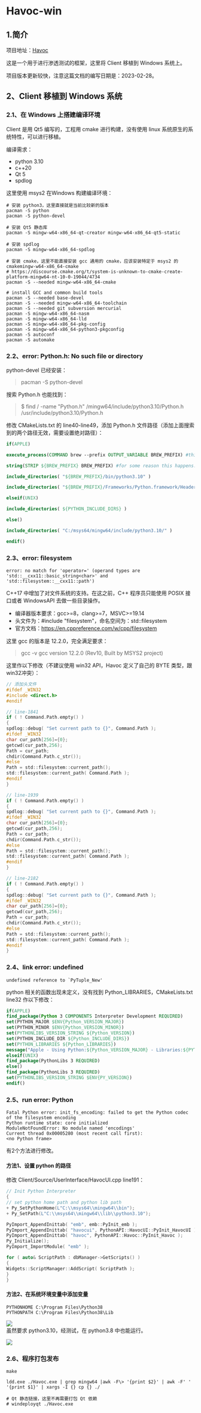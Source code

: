 # Havoc-win

## 1.简介

项目地址：[Havoc](https://github.com/HavocFramework/Havoc)

这是一个用于进行渗透测试的框架，这里将 Client 移植到 Windows 系统上。

项目版本更新较快，注意这篇文档的编写日期是：2023-02-28。

## 2、Client 移植到 Windows 系统

### 2.1、在 Windows 上搭建编译环境
Client 是用 Qt5 编写的，工程用 cmake 进行构建，没有使用 linux 系统原生的系统特性，可以进行移植。

编译需求：
+ python 3.10
+ c++20
+ Qt 5
+ spdlog

这里使用 msys2 在Windows 构建编译环境：
```shell
# 安装 python3，这里直接就是当前比较新的版本
pacman -S python
pacman -S python-devel

# 安装 Qt5 静态库
pacman -S mingw-w64-x86_64-qt-creator mingw-w64-x86_64-qt5-static

# 安装 spdlog
pacman -S mingw-w64-x86_64-spdlog

# 安装 cmake，这里不能直接安装 gcc 通用的 cmake，应该安装特定于 msys2 的 cmakemingw-w64-x86_64-cmake
# https://discourse.cmake.org/t/system-is-unknown-to-cmake-create-platform-mingw64-nt-10-0-19044/4734
pacman -S --needed mingw-w64-x86_64-cmake

# install GCC and common build tools
pacman -S --needed base-devel
pacman -S --needed mingw-w64-x86_64-toolchain
pacman -S --needed git subversion mercurial
pacman -S mingw-w64-x86_64-nasm
pacman -S mingw-w64-x86_64-lld
pacman -S mingw-w64-x86_64-pkg-config
pacman -S mingw-w64-x86_64-python3-pkgconfig
pacman -S autoconf
pacman -S automake
```

### 2.2、error: Python.h: No such file or directory

python-devel 已经安装：

> pacman -S python-devel

搜索 Python.h 也能找到：

> $ find / -name "Python.h"
> /mingw64/include/python3.10/Python.h
> /usr/include/python3.10/Python.h

修改 CMakeLists.txt 的 line40-line49，添加 Python.h 文件路径（添加上面搜索到的两个路径无效，需要设置绝对路径）：

```cmake
if(APPLE)

execute_process(COMMAND brew --prefix OUTPUT_VARIABLE BREW_PREFIX) #this because brew install location differs Intel/Apple Silicon macs

string(STRIP ${BREW_PREFIX} BREW_PREFIX) #for some reason this happens: https://gitlab.kitware.com/cmake/cmake/-/issues/22404

include_directories( "${BREW_PREFIX}/bin/python3.10" )

include_directories( "${BREW_PREFIX}/Frameworks/Python.framework/Headers" )

elseif(UNIX)

include_directories( ${PYTHON_INCLUDE_DIRS} )

else()

include_directories( "C:/msys64/mingw64/include/python3.10/" )

endif()
```

### 2.3、error: filesystem

```shell
error: no match for 'operator=' (operand types are 'std::__cxx11::basic_string<char>' and 'std::filesystem::__cxx11::path')
```

C++17 中增加了对文件系统的支持。在这之前，C++ 程序员只能使用 POSIX 接口或者 WindowsAPI 去做一些目录操作。

+ 编译器版本要求：gcc>=8，clang>=7，MSVC>=19.14
+ 头文件为：#include "filesystem"，命名空间为：std::filesystem
+ 官方文档：https://en.cppreference.com/w/cpp/filesystem

这里 gcc 的版本是 12.2.0，完全满足要求：

> gcc -v
> gcc version 12.2.0 (Rev10, Built by MSYS2 project)

这里作以下修改（不建议使用 win32 API，Havoc 定义了自己的 BYTE 类型，跟win32冲突）：

```c
// 添加头文件
#ifdef _WIN32
#include <direct.h>
#endif

// line-1841
if ( ! Command.Path.empty() )
{
spdlog::debug( "Set current path to {}", Command.Path );
#ifdef _WIN32
char cur_path[256]={0};
getcwd(cur_path,256);
Path = cur_path;
chdir(Command.Path.c_str());
#else
Path = std::filesystem::current_path();
std::filesystem::current_path( Command.Path );
#endif
}

// line-1939
if ( ! Command.Path.empty() )
{
spdlog::debug( "Set current path to {}", Command.Path );
#ifdef _WIN32
char cur_path[256]={0};
getcwd(cur_path,256);
Path = cur_path;
chdir(Command.Path.c_str());
#else
Path = std::filesystem::current_path();
std::filesystem::current_path( Command.Path );
#endif
}

// line-2182
if ( ! Command.Path.empty() )
{
spdlog::debug( "Set current path to {}", Command.Path );
#ifdef _WIN32
char cur_path[256]={0};
getcwd(cur_path,256);
Path = cur_path;
chdir(Command.Path.c_str());
#else
Path = std::filesystem::current_path();
std::filesystem::current_path( Command.Path );
#endif
}
```

### 2.4、link error: undefined

```shell
undefined reference to `PyTuple_New'
```

python 相关的函数出现未定义，没有找到 Python_LIBRARIES，CMakeLists.txt line32 作以下修改：

```cmake
if(APPLE)
find_package(Python 3 COMPONENTS Interpreter Development REQUIRED)
set(PYTHON_MAJOR $ENV{Python_VERSION_MAJOR})
set(PYTHON_MINOR $ENV{Python_VERSION_MINOR})
set(PYTHONLIBS_VERSION_STRING ${Python_VERSION})
set(PYTHON_INCLUDE_DIR ${Python_INCLUDE_DIRS})
set(PYTHON_LIBRARIES ${Python_LIBRARIES})
message("Apple - Using Python:${Python_VERSION_MAJOR} - Libraries:${PYTHON_LIBRARIES} - IncludeDirs: ${PYTHON_INCLUDE_DIR}")
elseif(UNIX)
find_package(PythonLibs 3 REQUIRED)
else()
find_package(PythonLibs 3 REQUIRED)
set(PYTHONLIBS_VERSION_STRING $ENV{PY_VERSION})
endif()
```

### 2.5、run error: Python

```shell
Fatal Python error: init_fs_encoding: failed to get the Python codec of the filesystem encoding
Python runtime state: core initialized
ModuleNotFoundError: No module named 'encodings'
Current thread 0x00005280 (most recent call first):
<no Python frame>
```

有2个方法进行修改。

#### 方法1、设置 python 的路径

修改 Client/Source/UserInterface/HavocUI.cpp line191：

```c
// Init Python Interpreter
{
// set python home path and python lib path
+ Py_SetPythonHome(L"C:\\msys64\\mingw64\\bin");
+ Py_SetPath(L"C:\\msys64\\mingw64\\lib\\python3.10");

PyImport_AppendInittab( "emb", emb::PyInit_emb );
PyImport_AppendInittab( "havocui", PythonAPI::HavocUI::PyInit_HavocUI );
PyImport_AppendInittab( "havoc", PythonAPI::Havoc::PyInit_Havoc );
Py_Initialize();
PyImport_ImportModule( "emb" );

for ( auto& ScriptPath : dbManager->GetScripts() )
{
Widgets::ScriptManager::AddScript( ScriptPath );
}
}
```

#### 方法2、在系统环境变量中添加变量

```
PYTHONHOME C:\Program Files\Python38
PYTHONPATH C:\Program Files\Python38\Lib
```

![](./images/367455316230269.png)  
虽然要求 python3.10，经测试，在 python3.8 中也能运行。

![](./images/304255715230268.png)

### 2.6、程序打包发布

```
make

ldd.exe ./Havoc.exe | grep mingw64 |awk -F\> '{print $2}' | awk -F' ' '{print $1}' | xargs -I {} cp {} ./

# Qt 静态链接，这里不再需要打包 Qt 依赖
# windeployqt ./Havoc.exe
```
